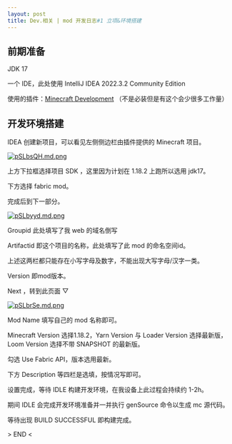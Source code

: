 ```yaml
---
layout: post
title: Dev.相关 | mod 开发日志#1 立项&环境搭建
---
```


## 前期准备

JDK 17

一个 IDE，此处使用 IntelliJ IDEA 2022.3.2 Community Edition

使用的插件：[Minecraft Development](https://plugins.jetbrains.com/plugin/8327-minecraft-development) （不是必装但是有这个会少很多工作量）

## 开发环境搭建

IDEA 创建新项目，可以看见左侧侧边栏由插件提供的 Minecraft 项目。

<a href="https://imgse.com/i/pSLbsQH"><img class="scalableimg" src="https://s1.ax1x.com/2023/02/19/pSLbsQH.md.png" alt="pSLbsQH.md.png" border="0"></a>

上方下拉框选择项目 SDK ，这里因为计划在 1.18.2 上跑所以选用 jdk17。

下方选择 fabric mod。

完成后到下一部分。

<a href="https://imgse.com/i/pSLbyyd"><img class="scalableimg" src="https://s1.ax1x.com/2023/02/19/pSLbyyd.md.png" alt="pSLbyyd.md.png" border="0"></a>

Groupid 此处填写了我 web 的域名倒写

Artifactid 即这个项目的名称，此处填写了此 mod 的命名空间id。

上述这两栏都只能存在小写字母及数字，不能出现大写字母/汉字一类。

Version 即mod版本。

Next ，转到此页面 ▽

<a href="https://imgse.com/i/pSLbrSe"><img class="scalableimg" src="https://s1.ax1x.com/2023/02/19/pSLbrSe.md.png" alt="pSLbrSe.md.png" border="0"></a>

Mod Name 填写自己的 mod 名称即可。

Minecraft Version 选择1.18.2，Yarn Version 与 Loader Version 选择最新版，Loom Version 选择不带 SNAPSHOT 的最新版。

勾选 Use Fabric API，版本选用最新。

下方 Description 等四栏是选填，按情况写即可。

设置完成，等待 IDLE 构建开发环境，在我设备上此过程会持续约 1-2h。

期间 IDLE 会完成开发环境准备并一并执行 genSource 命令以生成 mc 源代码。

等待出现 BUILD SUCCESSFUL 即构建完成。

&gt; END &lt;